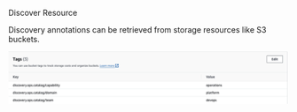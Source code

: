 Discover Resource

Discovery annotations can be retrieved from storage resources like S3 buckets.

![S3 Tags](../assets/images/s3-tags.png)

